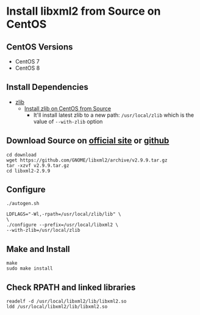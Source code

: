 # Install libxml2 from Source on CentOS

## CentOS Versions
* CentOS 7
* CentOS 8

## Install Dependencies
* [zlib](https://www.zlib.net/)
   * [Install zlib on CentOS from Source](https://github.com/northbright/Notes/blob/master/zlib/install-zlib-on-centos-from-source.md) 
      * It'll install latest zlib to a new path: `/usr/local/zlib` which is the value of `--with-zlib` option

## Download Source on [official site](ftp://xmlsoft.org/libxml2/) or [github](https://github.com/GNOME/libxml2/releases)

    cd download
    wget https://github.com/GNOME/libxml2/archive/v2.9.9.tar.gz
    tar -xzvf v2.9.9.tar.gz
    cd libxml2-2.9.9

## Configure

```
./autogen.sh
```

```
LDFLAGS="-Wl,-rpath=/usr/local/zlib/lib" \
\
./configure --prefix=/usr/local/libxml2 \
--with-zlib=/usr/local/zlib
```

## Make and Install
```
make
sudo make install
```

## Check RPATH and linked libraries
```
readelf -d /usr/local/libxml2/lib/libxml2.so
ldd /usr/local/libxml2/lib/libxml2.so
```
